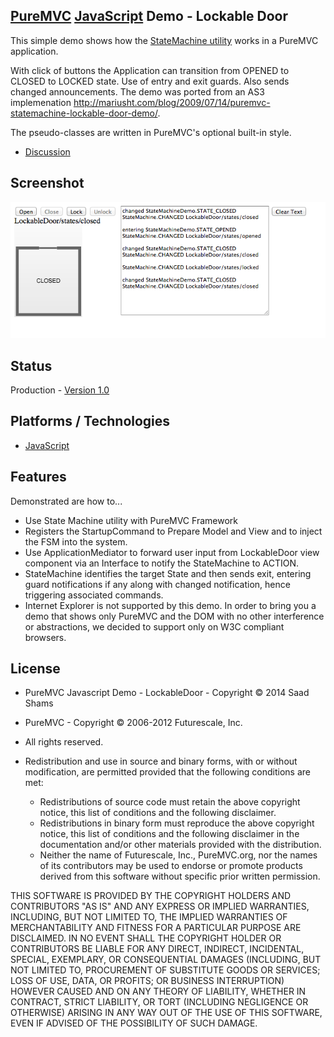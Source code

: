 ## [PureMVC](http://puremvc.github.com/) [JavaScript](https://github.com/PureMVC/puremvc-js-multicore-framework/wiki) Demo - Lockable Door
This simple demo shows how the [StateMachine utility](https://github.com/PureMVC/puremvc-js-util-statemachine/wiki) works in a PureMVC application. 

With click of buttons the Application can transition from OPENED to CLOSED to LOCKED state. Use of entry and exit guards. Also sends changed announcements. The demo was ported from an AS3 implemenation http://mariusht.com/blog/2009/07/14/puremvc-statemachine-lockable-door-demo/. 

The pseudo-classes are written in PureMVC's optional built-in style.

* [Discussion](http://forums.puremvc.org/index.php?topic=2111)

## Screenshot
![PureMVC JavaScript Demo: Lockable Door](https://github.com/PureMVC/puremvc-js-demo-lockabledoor/blob/master/images/screenshot.png)

## Status
Production - [Version 1.0](https://github.com/PureMVC/puremvc-js-demo-lockabledoor/blob/master/VERSION)

## Platforms / Technologies
* [JavaScript](http://en.wikipedia.org/wiki/JavaScript)

## Features 
Demonstrated are how to...
* Use State Machine utility with PureMVC Framework
* Registers the StartupCommand to Prepare Model and View and to inject the FSM into the system.
* Use ApplicationMediator to forward user input from LockableDoor view component via an Interface to notify the StateMachine to ACTION.
* StateMachine identifies the target State and then sends exit, entering guard notifications if any along with changed notification, hence triggering associated commands.
* Internet Explorer is not supported by this demo. In order to bring you a demo that shows only PureMVC and the DOM with no other interference or abstractions, we decided to support only on W3C compliant browsers.

## License
* PureMVC Javascript Demo - LockableDoor - Copyright © 2014 Saad Shams
* PureMVC - Copyright © 2006-2012 Futurescale, Inc.
* All rights reserved.

* Redistribution and use in source and binary forms, with or without modification, are permitted provided that the following conditions are met:

  * Redistributions of source code must retain the above copyright notice, this list of conditions and the following disclaimer.
  * Redistributions in binary form must reproduce the above copyright notice, this list of conditions and the following disclaimer in the documentation and/or other materials provided with the distribution.
  * Neither the name of Futurescale, Inc., PureMVC.org, nor the names of its contributors may be used to endorse or promote products derived from this software without specific prior written permission.

THIS SOFTWARE IS PROVIDED BY THE COPYRIGHT HOLDERS AND CONTRIBUTORS "AS IS" AND ANY EXPRESS OR IMPLIED WARRANTIES, INCLUDING, BUT NOT LIMITED TO, THE IMPLIED WARRANTIES OF MERCHANTABILITY AND FITNESS FOR A PARTICULAR PURPOSE ARE DISCLAIMED. IN NO EVENT SHALL THE COPYRIGHT HOLDER OR CONTRIBUTORS BE LIABLE FOR ANY DIRECT, INDIRECT, INCIDENTAL, SPECIAL, EXEMPLARY, OR CONSEQUENTIAL DAMAGES (INCLUDING, BUT NOT LIMITED TO, PROCUREMENT OF SUBSTITUTE GOODS OR SERVICES; LOSS OF USE, DATA, OR PROFITS; OR BUSINESS INTERRUPTION) HOWEVER CAUSED AND ON ANY THEORY OF LIABILITY, WHETHER IN CONTRACT, STRICT LIABILITY, OR TORT (INCLUDING NEGLIGENCE OR OTHERWISE) ARISING IN ANY WAY OUT OF THE USE OF THIS SOFTWARE, EVEN IF ADVISED OF THE POSSIBILITY OF SUCH DAMAGE.
